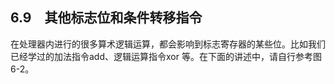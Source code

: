    

## 6.9　其他标志位和条件转移指令

在处理器内进行的很多算术逻辑运算，都会影响到标志寄存器的某些位。比如我们已经学过的加法指令add、逻辑运算指令xor 等。在下面的讲述中，请自行参考图6-2。